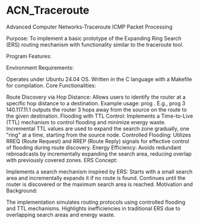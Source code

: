 # ACN_Traceroute
Advanced Computer Networks-Traceroute ICMP Packet Processing

Purpose:
To implement a basic prototype of the Expanding Ring Search (ERS) routing mechanism with functionality similar to the traceroute tool.

Program Features:

Environment Requirements:

Operates under Ubuntu 24.04 OS.
Written in the C language with a Makefile for compilation.
Core Functionalities:

Route Discovery via Hop Distance:
Allows users to identify the router at a specific hop distance to a destination.
Example usage: prog <hop-distance> <destination>.
E.g., prog 3 140.117.11.1 outputs the router 3 hops away from the source on the route to the given destination.
Flooding with TTL Control:
Implements a Time-to-Live (TTL) mechanism to control flooding and minimize energy waste.
Incremental TTL values are used to expand the search zone gradually, one "ring" at a time, starting from the source node.
Controlled Flooding:
Utilizes RREQ (Route Request) and RREP (Route Reply) signals for effective control of flooding during route discovery.
Energy Efficiency:
Avoids redundant rebroadcasts by incrementally expanding the search area, reducing overlap with previously covered zones.
ERS Concept:

Implements a search mechanism inspired by ERS:
Starts with a small search area and incrementally expands it if no route is found.
Continues until the router is discovered or the maximum search area is reached.
Motivation and Background:

The implementation simulates routing protocols using controlled flooding and TTL mechanisms.
Highlights inefficiencies in traditional ERS due to overlapping search areas and energy waste.






